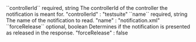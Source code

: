 <tr>
<td>``controllerId``</td>
<td>required, string</td>
<td>The controllerId of the controller the notification is meant for.</td>
<td>"controllerId" : "testsuite"</td>
<td></td>
</tr>
<tr>
<td>``name``</td>
<td>required, string</td>
<td>The name of the notification to read.</td>
<td>"name" : "notification.xml"</td>
<td></td>
</tr>
<tr>
<td>``forceRelease``</td>
<td>optional, boolean</td>
<td>Determines if the notification is presented as released in the response.</td>
<td>"forceRelease" : false</td>
<td></td>
</tr>
